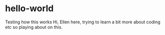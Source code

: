 # hello-world
Testing how this works
Hi, Ellen here, trying to learn a bit more about coding etc so playing about on this. 
